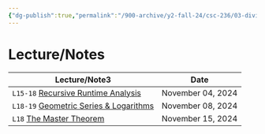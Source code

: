 ```yaml
---
{"dg-publish":true,"permalink":"/900-archive/y2-fall-24/csc-236/03-divide-and-conquer/3-divide-and-conquer-algorithms/","tags":["#module","#university","cs"],"created":"2024-11-18T21:39:29.395-08:00","updated":"2024-11-27T20:47:21.914-08:00"}
---
```



# Lecture/Notes

<div><table class="dataview table-view-table"><thead class="table-view-thead"><tr class="table-view-tr-header"><th class="table-view-th"><span>Lecture/Note</span><span class="dataview small-text">3</span></th><th class="table-view-th"><span>Date</span></th></tr></thead><tbody class="table-view-tbody"><tr><td><span> <code>L15-18</code> <a data-tooltip-position="top" aria-label="900 Archive/Y2 Fall 24/CSC236/03 Divide and Conquer/Recursive Runtime Analysis.md" data-href="900 Archive/Y2 Fall 24/CSC236/03 Divide and Conquer/Recursive Runtime Analysis.md" href="900 Archive/Y2 Fall 24/CSC236/03 Divide and Conquer/Recursive Runtime Analysis.md" class="internal-link" target="_blank" rel="noopener nofollow">Recursive Runtime Analysis</a></span></td><td>November 04, 2024</td></tr><tr><td><span> <code>L18-19</code> <a data-tooltip-position="top" aria-label="900 Archive/Y2 Fall 24/CSC236/03 Divide and Conquer/Geometric Series &amp; Logarithms.md" data-href="900 Archive/Y2 Fall 24/CSC236/03 Divide and Conquer/Geometric Series &amp; Logarithms.md" href="900 Archive/Y2 Fall 24/CSC236/03 Divide and Conquer/Geometric Series &amp; Logarithms.md" class="internal-link" target="_blank" rel="noopener nofollow">Geometric Series &amp; Logarithms</a></span></td><td>November 08, 2024</td></tr><tr><td><span> <code>L18</code> <a data-tooltip-position="top" aria-label="900 Archive/Y2 Fall 24/CSC236/03 Divide and Conquer/The Master Theorem.md" data-href="900 Archive/Y2 Fall 24/CSC236/03 Divide and Conquer/The Master Theorem.md" href="900 Archive/Y2 Fall 24/CSC236/03 Divide and Conquer/The Master Theorem.md" class="internal-link" target="_blank" rel="noopener nofollow">The Master Theorem</a></span></td><td>November 15, 2024</td></tr></tbody></table></div>
